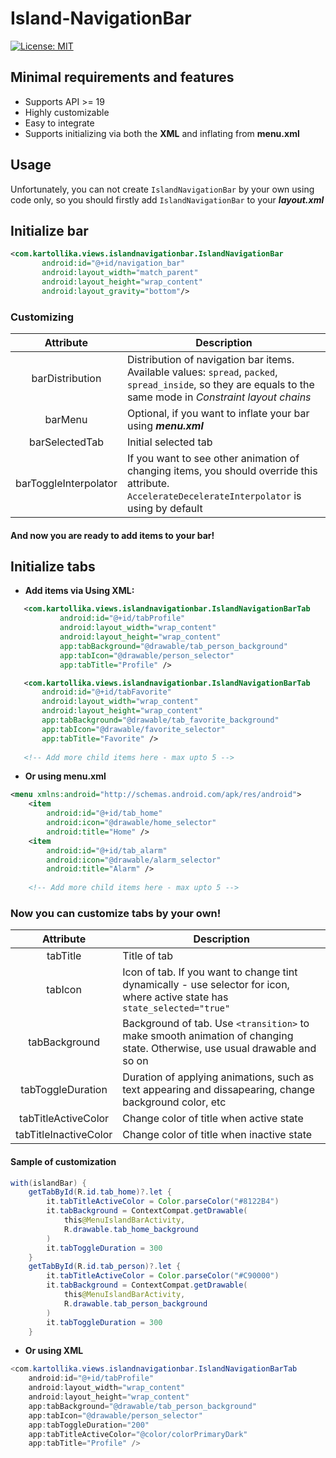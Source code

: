 # Island-NavigationBar
[![License: MIT](https://img.shields.io/badge/License-MIT-yellow.svg)](https://opensource.org/licenses/MIT)

## Minimal requirements and features
- Supports API >= 19
- Highly customizable
- Easy to integrate
- Supports initializing via both the **XML** and inflating from **menu.xml**

## Usage

Unfortunately, you can not create `IslandNavigationBar` by your own using code only, so you should firstly add `IslandNavigationBar` to your ***layout.xml***

## Initialize bar
```xml
<com.kartollika.views.islandnavigationbar.IslandNavigationBar
       android:id="@+id/navigation_bar"
       android:layout_width="match_parent"
       android:layout_height="wrap_content"
       android:layout_gravity="bottom"/>
```

### Customizing 

| **Attribute**  | **Description** |
|:---:|---|
| barDistribution | Distribution of navigation bar items. Available values: `spread`, `packed`, `spread_inside`, so they are equals to the same mode in *Constraint layout chains* |
| barMenu | Optional, if you want to inflate your bar using ***menu.xml*** |
| barSelectedTab | Initial selected tab |
| barToggleInterpolator | If you want to see other animation of changing items, you should override this attribute. `AccelerateDecelerateInterpolator` is using by default |


#### And now you are ready to add items to your bar!

## Initialize tabs

- **Add items via Using XML:**
```xml
   <com.kartollika.views.islandnavigationbar.IslandNavigationBarTab
           android:id="@+id/tabProfile"
           android:layout_width="wrap_content"
           android:layout_height="wrap_content"
           app:tabBackground="@drawable/tab_person_background"
           app:tabIcon="@drawable/person_selector"
           app:tabTitle="Profile" />

   <com.kartollika.views.islandnavigationbar.IslandNavigationBarTab
       android:id="@+id/tabFavorite"
       android:layout_width="wrap_content"
       android:layout_height="wrap_content"
       app:tabBackground="@drawable/tab_favorite_background"
       app:tabIcon="@drawable/favorite_selector"
       app:tabTitle="Favorite" />
       
   <!-- Add more child items here - max upto 5 -->
```

- **Or using menu.xml**

```xml
<menu xmlns:android="http://schemas.android.com/apk/res/android">
    <item
        android:id="@+id/tab_home"
        android:icon="@drawable/home_selector"
        android:title="Home" />
    <item
        android:id="@+id/tab_alarm"
        android:icon="@drawable/alarm_selector"
        android:title="Alarm" />
        
    <!-- Add more child items here - max upto 5 -->
```

### Now you can customize tabs by your own!

| **Attribute**  | **Description** |
|:---:|---|
| tabTitle | Title of tab |
| tabIcon | Icon of tab. If you want to change tint dynamically - use selector for icon, where active state has `state_selected="true"` |
| tabBackground | Background of tab. Use `<transition>` to make smooth animation of changing state. Otherwise, use usual drawable and so on |
| tabToggleDuration | Duration of applying animations, such as text appearing and dissapearing, change background color, etc |
| tabTitleActiveColor | Change color of title when active state |
| tabTitleInactiveColor |  Change color of title when inactive state  |

#### Sample of customization

```java
with(islandBar) {
    getTabById(R.id.tab_home)?.let {
        it.tabTitleActiveColor = Color.parseColor("#8122B4")
        it.tabBackground = ContextCompat.getDrawable(
            this@MenuIslandBarActivity,
            R.drawable.tab_home_background
        )
        it.tabToggleDuration = 300
    }
    getTabById(R.id.tab_person)?.let {
        it.tabTitleActiveColor = Color.parseColor("#C90000")
        it.tabBackground = ContextCompat.getDrawable(
            this@MenuIslandBarActivity,
            R.drawable.tab_person_background
        )
        it.tabToggleDuration = 300
    }
```

- **Or using XML**

```JAVA
<com.kartollika.views.islandnavigationbar.IslandNavigationBarTab
    android:id="@+id/tabProfile"
    android:layout_width="wrap_content"
    android:layout_height="wrap_content"
    app:tabBackground="@drawable/tab_person_background"
    app:tabIcon="@drawable/person_selector"
    app:tabToggleDuration="200"
    app:tabTitleActiveColor="@color/colorPrimaryDark"
    app:tabTitle="Profile" />
```




